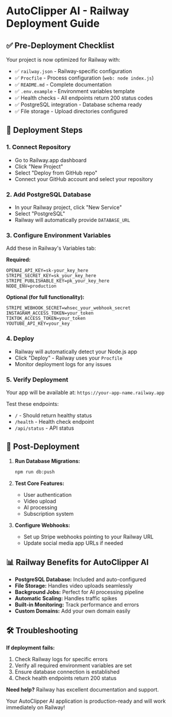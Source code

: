 # AutoClipper AI - Railway Deployment Guide

## ✅ Pre-Deployment Checklist

Your project is now optimized for Railway with:

- ✅ `railway.json` - Railway-specific configuration
- ✅ `Procfile` - Process configuration (`web: node index.js`)
- ✅ `README.md` - Complete documentation
- ✅ `.env.example` - Environment variables template
- ✅ Health checks - All endpoints return 200 status codes
- ✅ PostgreSQL integration - Database schema ready
- ✅ File storage - Upload directories configured

## 🚀 Deployment Steps

### 1. Connect Repository
- Go to Railway.app dashboard
- Click "New Project"
- Select "Deploy from GitHub repo"
- Connect your GitHub account and select your repository

### 2. Add PostgreSQL Database
- In your Railway project, click "New Service"
- Select "PostgreSQL"
- Railway will automatically provide `DATABASE_URL`

### 3. Configure Environment Variables
Add these in Railway's Variables tab:

**Required:**
```
OPENAI_API_KEY=sk-your_key_here
STRIPE_SECRET_KEY=sk_your_key_here
STRIPE_PUBLISHABLE_KEY=pk_your_key_here
NODE_ENV=production
```

**Optional (for full functionality):**
```
STRIPE_WEBHOOK_SECRET=whsec_your_webhook_secret
INSTAGRAM_ACCESS_TOKEN=your_token
TIKTOK_ACCESS_TOKEN=your_token
YOUTUBE_API_KEY=your_key
```

### 4. Deploy
- Railway will automatically detect your Node.js app
- Click "Deploy" - Railway uses your `Procfile`
- Monitor deployment logs for any issues

### 5. Verify Deployment
Your app will be available at: `https://your-app-name.railway.app`

Test these endpoints:
- `/` - Should return healthy status
- `/health` - Health check endpoint
- `/api/status` - API status

## 🔧 Post-Deployment

1. **Run Database Migrations:**
   ```bash
   npm run db:push
   ```

2. **Test Core Features:**
   - User authentication
   - Video upload
   - AI processing
   - Subscription system

3. **Configure Webhooks:**
   - Set up Stripe webhooks pointing to your Railway URL
   - Update social media app URLs if needed

## 📊 Railway Benefits for AutoClipper AI

- **PostgreSQL Database:** Included and auto-configured
- **File Storage:** Handles video uploads seamlessly
- **Background Jobs:** Perfect for AI processing pipeline
- **Automatic Scaling:** Handles traffic spikes
- **Built-in Monitoring:** Track performance and errors
- **Custom Domains:** Add your own domain easily

## 🛠 Troubleshooting

**If deployment fails:**
1. Check Railway logs for specific errors
2. Verify all required environment variables are set
3. Ensure database connection is established
4. Check health endpoints return 200 status

**Need help?** Railway has excellent documentation and support.

Your AutoClipper AI application is production-ready and will work immediately on Railway!